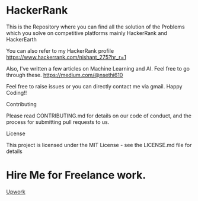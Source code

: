# HackerRank
This is the Repository where you can find all the solution of the Problems which you solve on competitive platforms mainly HackerRank and HackerEarth


You can also refer to my HackerRank profile
https://www.hackerrank.com/nishant_275?hr_r=1

Also, I've written a few articles on Machine Learning and AI. Feel free to go through these.
https://medium.com/@nsethi610

Feel free to raise issues or you can directly contact me via gmail.
Happy Coding!!

Contributing

Please read CONTRIBUTING.md for details on our code of conduct, and the process for submitting pull requests to us.

License

This project is licensed under the MIT License - see the LICENSE.md file for details

# Hire Me for Freelance work.
[Upwork](https://www.upwork.com/freelancers/~014f750462368afb57)
